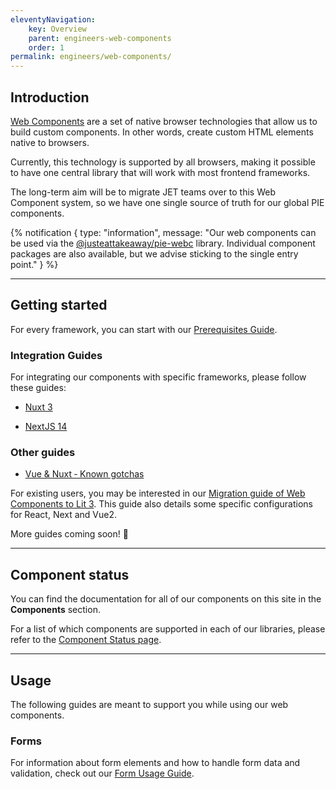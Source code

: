 ```yaml
---
eleventyNavigation:
    key: Overview
    parent: engineers-web-components
    order: 1
permalink: engineers/web-components/
---
```


## Introduction

[Web Components](https://developer.mozilla.org/en-US/docs/Web/API/Web_components) are a set of native browser technologies that allow us to build custom components. In other words, create custom HTML elements native to browsers.

Currently, this technology is supported by all browsers, making it possible to have one central library that will work with most frontend frameworks.

The long-term aim will be to migrate JET teams over to this Web Component system, so we have one single source of truth for our global PIE components.

{% notification {
  type: "information",
  message: "Our web components can be used via the [@justeattakeaway/pie-webc](https://npmjs.com/package/@justeattakeaway/pie-webc) library. Individual component packages are also available, but we advise sticking to the single entry point."
} %}

___

## Getting started

For every framework, you can start with our [Prerequisites Guide](https://github.com/justeattakeaway/pie/wiki/Getting-started-with-PIE-Web-Components).

### Integration Guides
For integrating our components with specific frameworks, please follow these guides:

- [Nuxt 3](/engineers/web-components/integration-guides/nuxt-3/)

- [NextJS 14](/engineers/web-components/integration-guides/nextjs-14/)

### Other guides
- [Vue & Nuxt ‐ Known gotchas](https://github.com/justeattakeaway/pie/wiki/Vue-Nuxt-%E2%80%90-Known-gotchas)

For existing users, you may be interested in our [Migration guide of Web Components to Lit 3](https://github.com/justeattakeaway/pie/wiki/PIE-Web-Components-%E2%80%90-Nuxt-2---Next-10---Vue-2-Integration). This guide also details some specific configurations for React, Next and Vue2.

More guides coming soon! 🚀

___

## Component status

You can find the documentation for all of our components on this site in the **Components** section.

For a list of which components are supported in each of our libraries, please refer to the [Component Status page](/components/component-status/).

---

## Usage

The following guides are meant to support you while using our web components.

### Forms
For information about form elements and how to handle form data and validation, check out our [Form Usage Guide](https://github.com/justeattakeaway/pie/wiki/Form-Controls#pie-forms-usage).
